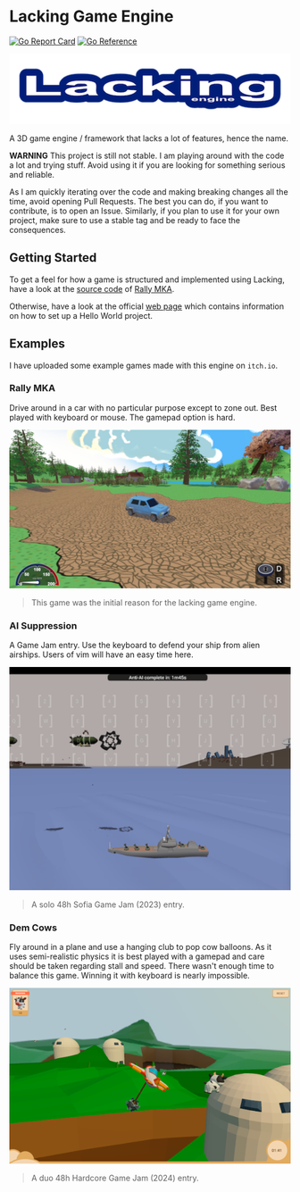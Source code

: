 # Lacking Game Engine

[![Go Report Card](https://goreportcard.com/badge/github.com/mokiat/lacking)](https://goreportcard.com/report/github.com/mokiat/lacking)
[![Go Reference](https://pkg.go.dev/badge/github.com/mokiat/lacking.svg)](https://pkg.go.dev/github.com/mokiat/lacking)

[![logo](docs/images/logo.png)](https://mokiat.com/lacking/)

A 3D game engine / framework that lacks a lot of features, hence the name.

**WARNING** This project is still not stable. I am playing around with the code a lot and trying stuff. Avoid using it if you are looking for something serious and reliable.

As I am quickly iterating over the code and making breaking changes all the time, avoid opening Pull Requests. The best you can do, if you want to contribute, is to open an Issue. Similarly, if you plan to use it for your own project, make sure to use a stable tag and be ready to face the consequences.


## Getting Started

To get a feel for how a game is structured and implemented using Lacking, have a look at the [source code](https://github.com/mokiat/rally-mka) of [Rally MKA](#rally-mka).

Otherwise, have a look at the official [web page](https://mokiat.com/lacking/) which contains information on how to set up a Hello World project.


## Examples

I have uploaded some example games made with this engine on `itch.io`.

### Rally MKA

Drive around in a car with no particular purpose except to zone out.
Best played with keyboard or mouse. The gamepad option is hard.

[![Rally MKA](docs/images/example-rally-mka.png)](https://mokiat.itch.io/rally-mka)

> This game was the initial reason for the lacking game engine.

### AI Suppression

A Game Jam entry. Use the keyboard to defend your ship from alien airships. Users of vim will have an easy time here.

[![AI Suppression](docs/images/example-ai-suppression.png)](https://mokiat.itch.io/ai-suppression)

> A solo 48h Sofia Game Jam (2023) entry.

### Dem Cows

Fly around in a plane and use a hanging club to pop cow balloons. As it uses semi-realistic physics it is best played with a gamepad and care should be taken regarding stall and speed. There wasn't enough time to balance this game. Winning it with keyboard is nearly impossible.

[![Dem Cows](docs/images/example-dem-cows.png)](https://mokiat.itch.io/dem-cows)

> A duo 48h Hardcore Game Jam (2024) entry.
